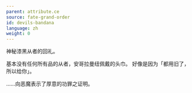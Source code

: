 ```yaml
---
parent: attribute.ce
source: fate-grand-order
id: devils-bandana
language: zh
weight: 0
---
```


神秘漆黑从者的回礼。

基本没有任何所有品的从者，安哥拉曼纽佩戴的头巾。
好像是因为「都用旧了，所以给你」。

……向恶魔表示了厚意的功罪之证明。
